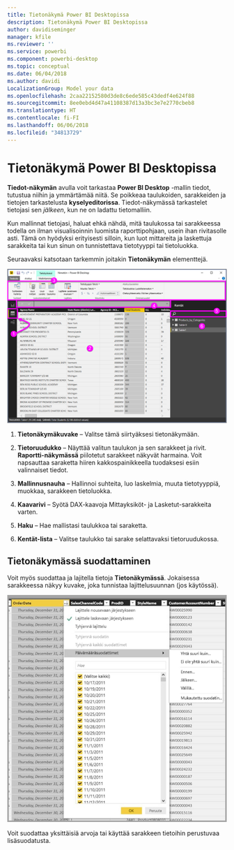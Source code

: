 ```yaml
---
title: Tietonäkymä Power BI Desktopissa
description: Tietonäkymä Power BI Desktopissa
author: davidiseminger
manager: kfile
ms.reviewer: ''
ms.service: powerbi
ms.component: powerbi-desktop
ms.topic: conceptual
ms.date: 06/04/2018
ms.author: davidi
LocalizationGroup: Model your data
ms.openlocfilehash: 2caa22152580d3de8c6ede585c43dedf4e624f88
ms.sourcegitcommit: 8ee0ebd4d47a41108387d13a3bc3e7e2770cbeb8
ms.translationtype: HT
ms.contentlocale: fi-FI
ms.lasthandoff: 06/06/2018
ms.locfileid: "34813729"
---
```

# <a name="data-view-in-power-bi-desktop"></a>Tietonäkymä Power BI Desktopissa
**Tiedot-näkymän** avulla voit tarkastaa **Power BI Desktop** -mallin tiedot, tutustua niihin ja ymmärtämää niitä. Se poikkeaa taulukoiden, sarakkeiden ja tietojen tarkastelusta **kyselyeditorissa**. Tiedot-näkymässä tarkastelet tietojasi sen *jälkeen*, kun ne on ladattu tietomalliin.

Kun mallinnat tietojasi, haluat ehkä nähdä, mitä taulukossa tai sarakkeessa todella on ilman visualisoinnin luomista raporttipohjaan, usein ihan rivitasolle asti. Tämä on hyödyksi erityisesti silloin, kun luot mittareita ja laskettuja sarakkeita tai kun sinun on tunnistettava tietotyyppi tai tietoluokka.

Seuraavaksi katsotaan tarkemmin joitakin **Tietonäkymän** elementtejä.

![Tietonäkymä Power BI Desktopissa](media/desktop-data-view/dataview_fullscreen.png)

1. **Tietonäkymäkuvake** – Valitse tämä siirtyäksesi tietonäkymään.

2. **Tietoruudukko** – Näyttää valitun taulukon ja sen sarakkeet ja rivit. **Raportti-näkymässä** piilotetut sarakkeet näkyvät harmaina. Voit napsauttaa saraketta hiiren kakkospainikkeella tuodaksesi esiin valinnaiset tiedot.

3. **Mallinnusnauha** – Hallinnoi suhteita, luo laskelmia, muuta tietotyyppiä, muokkaa, sarakkeen tietoluokka.

4. **Kaavarivi** – Syötä DAX-kaavoja Mittayksiköt- ja Lasketut-sarakkeita varten.

5. **Haku** – Hae mallistasi taulukkoa tai saraketta.

6. **Kentät-lista** – Valitse taulukko tai sarake selattavaksi tietoruudukossa.

## <a name="filtering-in-data-view"></a>Tietonäkymässä suodattaminen

Voit myös suodattaa ja lajitella tietoja **Tietonäkymässä**. Jokaisessa sarakkeessa näkyy kuvake, joka tunnistaa lajittelusuunnan (jos käytössä).

![Power BI Desktopin tietonäkymässä lajitteleminen ja suodattaminen](media/desktop-data-view/dataview_sort-and-filter.png)

Voit suodattaa yksittäisiä arvoja tai käyttää sarakkeen tietoihin perustuvaa lisäsuodatusta. 


